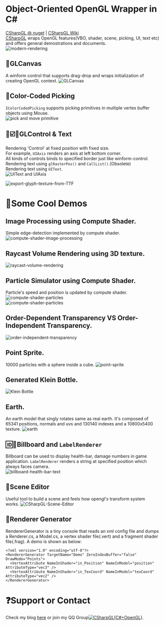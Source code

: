 # Object-Oriented OpenGL Wrapper in C\#  
[CSharpGL @ nuget](https://www.nuget.org/packages/CSharpGL) | [CSharpGL Wiki](https://github.com/bitzhuwei/CSharpGL/wiki)  
[CSharpGL](https://github.com/bitzhuwei/CSharpGL) wraps OpenGL features(VBO, shader, scene, picking, UI, text etc) and offers general demostrations and documents.  
![modern-rendering](https://github.com/bitzhuwei/CSharpGL/blob/gh-pages/images/CSharpGL/modern-rendering.png?raw=true)
## :stars:GLCanvas
A winform control that supports drag-drop and wraps initialization of creating OpenGL context.
![GLCanvas](https://github.com/bitzhuwei/CSharpGL/blob/gh-pages/images/CSharpGL/GLCanvas.gif?raw=true)
## :pushpin:Color-Coded Picking
`IColorCodedPicking` supports picking primitives in multiple vertex buffer objects using Mouse.  
![pick and move primitive](http://images2015.cnblogs.com/blog/383191/201605/383191-20160503191610388-117673971.gif)
## :radio_button::ballot_box_with_check::white_square_button:GLControl & Text
Rendering 'Control' at fixed position with fixed size.  
For example, ``UIAxis`` renders an axis at left bottom corner.  
All kinds of controls binds to specified border just like winform-control.  
Rendering text using ``glRasterPos()`` and ``CallList()``.(Obsolete)  
Rendering text using ``UIText``.  
![UIText and UIAxis](https://github.com/bitzhuwei/CSharpGL/blob/gh-pages/images/CSharpGL/GLText-GLAxis.png?raw=true)

![export-glyph-texture-from-TTF](https://github.com/bitzhuwei/CSharpGL/blob/gh-pages/images/CSharpGL/glyph-texture.png?raw=true)
# :gem:Some Cool Demos
## Image Processing using Compute Shader.
Simple edge-detection implemented by compute shader.  
![compute-shader-image-processing](https://github.com/bitzhuwei/CSharpGL/blob/gh-pages/images/CSharpGL/compute-shader-edge-detection.gif?raw=true)
## Raycast Volume Rendering using 3D texture.
![raycast-volume-rendering](https://github.com/bitzhuwei/CSharpGL/blob/gh-pages/images/CSharpGL/raycast-volume-render.gif?raw=true)
## Particle Simulator using Compute Shader.
Particle's speed and position is updated by compute shader.  
![compute-shader-particles](https://github.com/bitzhuwei/CSharpGL/blob/gh-pages/images/CSharpGL/compute-shader-particles.gif?raw=true)  
![compute-shader-particles](https://github.com/bitzhuwei/CSharpGL/blob/gh-pages/images/CSharpGL/compute-shader-particles2.gif?raw=true)
## Order-Dependent Transparency VS Order-Independent Transparency.
![order-independent-transparency](https://github.com/bitzhuwei/CSharpGL/blob/gh-pages/images/CSharpGL/order-independent-transparency.jpg?raw=true)
## Point Sprite.
10000 particles with a sphere inside a cube.
![point-sprite](https://github.com/bitzhuwei/CSharpGL/blob/gh-pages/images/CSharpGL/point-sprite.png?raw=true)
## Generated Klein Bottle.
![Klein Bottle](https://github.com/bitzhuwei/CSharpGL/blob/gh-pages/images/CSharpGL/KleinBottle.png?raw=true)
## Earth.
An earth model that singly rotates same as real earth. It's composed of 65341 positions, normals and uvs and 130140 indexes and a 10800x5400 texture.
![earth](https://github.com/bitzhuwei/CSharpGL/blob/gh-pages/images/CSharpGL/earth.gif?raw=true)
## :id::100:Billboard and `LabelRenderer`
Billboard can be used to display health-bar, damage numbers in game application.
``LabelRenderer`` renders a string at specified position which always faces camera.  
![billboard-health-bar-text](https://github.com/bitzhuwei/CSharpGL/blob/gh-pages/images/CSharpGL/billboard-health-bar-text.png?raw=true)
## :movie_camera:Scene Editor
Useful tool to build a scene and feels how opengl's transform system works.
![CSharpGL-Scene-Editor](https://github.com/bitzhuwei/CSharpGL/blob/gh-pages/images/CSharpGL/CSharpGL-Scene-Editor.jpg?raw=true)
## :fries:Renderer Generator
RendererGenerator is a tiny console that reads an xml config file and dumps a Renderer.cs, a Model.cs, a vertex shader file(.vert) and a fragment shader file(.frag).
A demo is shown as below:
```
<?xml version="1.0" encoding="utf-8"?>
<RendererGenerator TargetName="Demo" ZeroIndexBuffer="false" DrawMode="Points">
  <VertexAttribute NameInShader="in_Position" NameInModel="position" AttributeType="vec3" />
  <VertexAttribute NameInShader="in_TexCoord" NameInModel="texCoord" AttributeType="vec2" />
</RendererGenerator>
```
# :question:Support or Contact
Check my blog [here](http://www.cnblogs.com/bitzhuwei/) or join my QQ Group<a target="_blank" href="http://shang.qq.com/wpa/qunwpa?idkey=98131e619f6da03b96ad2213a1278da4fdd05b42a58d053125ce6ba76cf991f9"><img border="0" src="http://pub.idqqimg.com/wpa/images/group.png" alt="CSharpGL(C#+OpenGL)" title="CSharpGL(C#+OpenGL)"></a>.
